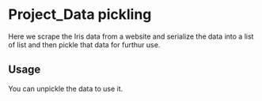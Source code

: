

# Project_Data pickling

Here we scrape the  Iris data from a website and serialize the data into a list of list and then pickle that data for furthur use. 

## Usage
You can unpickle the data to use it. 